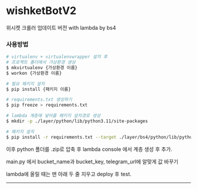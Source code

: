 # wishketBotV2

위시켓 크롤러 업데이트 버전 with lambda by bs4

### 사용방법

```bash
# virtualenv + virtualenvwrapper 설치 후
# 프로젝트 폴더에서 가상환경 생성
$ mkvirtualenv {가상환경 이름}
$ workon {가상환경 이름}

# 필요 패키지 설치
$ pip install {패키지 이름}

# requirements.txt 생성하기
$ pip freeze > requirements.txt

# lambda 계층에 넣어줄 패키지 설치경로 생성
$ mkdir -p ./layer/python/lib/python3.11/site-packages

# 패키지 설치
$ pip install -r requirements.txt --target ./layer/bs4/python/lib/python3.11/site-packages
```

이후 python 폴더를 .zip로 압축 후 lambda console 에서 계층 생성 후 추가.

main.py 에서 bucket_name과 bucket_key, telegram_url에 알맞게 값 바꾸기

lambda에 올릴 때는 맨 아래 두 줄 지우고 deploy 후 test.

---
